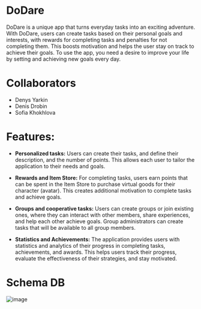 # DoDare

DoDare is a unique app that turns everyday tasks into an exciting adventure. With DoDare, users can create tasks based on their personal goals and interests, with rewards for completing tasks and penalties for not completing them. This boosts motivation and helps the user stay on track to achieve their goals. To use the app, you need a desire to improve your life by setting and achieving new goals every day.

# Collaborators
- Denys Yarkin
- Denis Drobin
- Sofia Khokhlova

# Features:

- **Personalized tasks:** Users can create their tasks, and define their description, and the number of points. This allows each user to tailor the application to their needs and goals.

- **Rewards and Item Store:** For completing tasks, users earn points that can be spent in the Item Store to purchase virtual goods for their character (avatar). This creates additional motivation to complete tasks and achieve goals.

- **Groups and cooperative tasks:** Users can create groups or join existing ones, where they can interact with other members, share experiences, and help each other achieve goals. Group administrators can create tasks that will be available to all group members.

- **Statistics and Achievements:** The application provides users with statistics and analytics of their progress in completing tasks, achievements, and awards. This helps users track their progress, evaluate the effectiveness of their strategies, and stay motivated.


# Schema DB
![image](https://github.com/SofiaKhokhlova/DoDare/assets/121389660/fcbd5140-afd5-46aa-b931-9443fec751e8)


